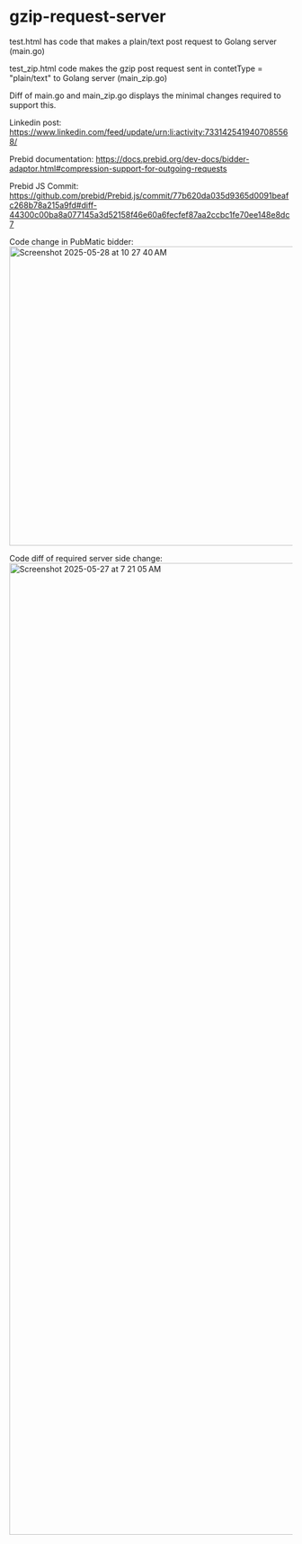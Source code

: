# gzip-request-server

test.html has code that makes a plain/text post request to Golang server (main.go)

test_zip.html code makes the gzip post request sent in contetType = "plain/text" to Golang server (main_zip.go)

Diff of main.go and main_zip.go displays the minimal changes required to support this.

Linkedin post: https://www.linkedin.com/feed/update/urn:li:activity:7331425419407085568/

Prebid documentation: https://docs.prebid.org/dev-docs/bidder-adaptor.html#compression-support-for-outgoing-requests 

Prebid JS Commit: https://github.com/prebid/Prebid.js/commit/77b620da035d9365d0091beafc268b78a215a9fd#diff-44300c00ba8a077145a3d52158f46e60a6fecfef87aa2ccbc1fe70ee148e8dc7

Code change in PubMatic bidder:
<img width="532" alt="Screenshot 2025-05-28 at 10 27 40 AM" src="https://github.com/user-attachments/assets/69ace66e-10c9-4442-8786-b4456d23db2e" />

Code diff of required server side change:
<img width="1728" alt="Screenshot 2025-05-27 at 7 21 05 AM" src="https://github.com/user-attachments/assets/108043b1-d447-4611-9961-14417d4c991b" />
